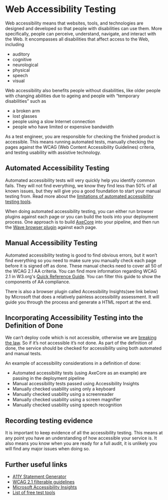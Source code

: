 # Web Accessibility Testing

Web accessibility means that websites, tools, and technologies are designed and developed so that people with disabilities can use them. More specifically, people can perceive, understand, navigate, and interact with the Web.  It encompasses all disabilities that affect access to the Web, including

* auditory
* cognitive
* neurological
* physical
* speech
* visual

Web accessibility also benefits people without disabilities, like older people with changing abilities due to ageing and people with “temporary disabilities” such as

* a broken arm
* lost glasses
* people using a slow Internet connection
* people who have limited or expensive bandwidth

As a test engineer, you are responsible for checking the finished product is accessible. This means running automated tests, manually checking the pages against the WCAG (Web Content Accessibility Guidelines) criteria, and testing usability with assistive technology.

## Automated Accessibility Testing

Automated accessibility tests will very quickly help you identify common fails. They will not find everything, we know they find less than 50% of all known issues, but they will give you a good foundation to start your manual testing from. Read more about the [limitations of automated accessibility testing tools](https://alphagov.github.io/accessibility-tool-audit/).

When doing automated accessibility testing, you can either run browser plugins against each page or you can build the tools into your deployment process. One approach is to build [AxeCore](https://github.com/dequelabs/axe-core) into your pipeline, and then run the [Wave browser plugin](https://wave.webaim.org/extension/) against each page.

## Manual Accessibility Testing

Automated accessibility testing is good to find obvious errors, but it won’t find everything so you need to make sure you manually check each page before it is signed off as done.  These manual checks need to cover all 50 of the WCAG 2.1 AA criteria.  You can find more information regarding WCAG 2.1 in W3.org's [Quick Reference Guide](https://www.w3.org/WAI/WCAG21/quickref/).  You can filter this guide to show the components of AA compliance.

There is also a browser plugin called Accessibility Insights(see link below) by Microsoft that does a relatively painless accessibility assessment. It will guide you through the process and generate a HTML report at the end.

## Incorporating Accessibility Testing into the Definition of Done

We can’t deploy code which is not accessible, otherwise we are [breaking the law](https://www.gov.uk/guidance/accessibility-requirements-for-public-sector-websites-and-apps). So if it’s not accessible it’s not done.  As part of the definition of done, the service should be checked for accessibility using both automated and manual tests.

An example of accessibility considerations in a definition of done:

* Automated accessibility tests (using AxeCore as an example) are passing in the deployment pipeline
* Manual accessibility tests passed using Accessibility Insights
* Manually checked usability using only a keyboard
* Manually checked usability using a screenreader
* Manually checked usability using a screen magnifier
* Manually checked usability using speech recognition

## Recording testing evidence

It is important to keep evidence of all the accessibility testing. This means at any point you have an understanding of how accessible your service is. It also means you know when you are ready for a full audit, it is unlikely you will find any major issues when doing so.

## Further useful links

* [A11Y Statement Generator](https://www.w3.org/WAI/planning/statements/generator/#create)
* [WCAG 2.1 filterable guidelines](https://www.w3.org/WAI/WCAG21/quickref/?currentsidebar=%23col_overview)
* [Microsoft Accessibility Insights](https://accessibilityinsights.io/)
* [List of free test tools](https://accessibility.blog.gov.uk/2018/09/27/assistive-technology-tools-you-can-use-at-no-cost/)
